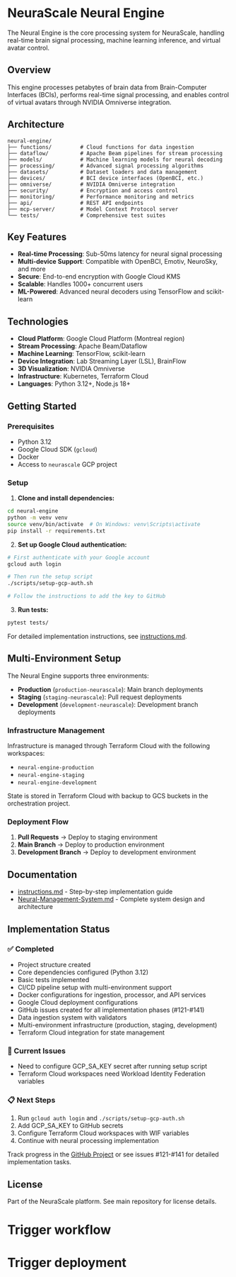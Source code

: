 # NeuraScale Neural Engine

The Neural Engine is the core processing system for NeuraScale, handling real-time brain signal processing, machine learning inference, and virtual avatar control.

## Overview

This engine processes petabytes of brain data from Brain-Computer Interfaces (BCIs), performs real-time signal processing, and enables control of virtual avatars through NVIDIA Omniverse integration.

## Architecture

```
neural-engine/
├── functions/         # Cloud functions for data ingestion
├── dataflow/          # Apache Beam pipelines for stream processing
├── models/            # Machine learning models for neural decoding
├── processing/        # Advanced signal processing algorithms
├── datasets/          # Dataset loaders and data management
├── devices/           # BCI device interfaces (OpenBCI, etc.)
├── omniverse/         # NVIDIA Omniverse integration
├── security/          # Encryption and access control
├── monitoring/        # Performance monitoring and metrics
├── api/               # REST API endpoints
├── mcp-server/        # Model Context Protocol server
└── tests/             # Comprehensive test suites
```

## Key Features

- **Real-time Processing**: Sub-50ms latency for neural signal processing
- **Multi-device Support**: Compatible with OpenBCI, Emotiv, NeuroSky, and more
- **Secure**: End-to-end encryption with Google Cloud KMS
- **Scalable**: Handles 1000+ concurrent users
- **ML-Powered**: Advanced neural decoders using TensorFlow and scikit-learn

## Technologies

- **Cloud Platform**: Google Cloud Platform (Montreal region)
- **Stream Processing**: Apache Beam/Dataflow
- **Machine Learning**: TensorFlow, scikit-learn
- **Device Integration**: Lab Streaming Layer (LSL), BrainFlow
- **3D Visualization**: NVIDIA Omniverse
- **Infrastructure**: Kubernetes, Terraform Cloud
- **Languages**: Python 3.12+, Node.js 18+

## Getting Started

### Prerequisites

- Python 3.12
- Google Cloud SDK (`gcloud`)
- Docker
- Access to `neurascale` GCP project

### Setup

1. **Clone and install dependencies:**

```bash
cd neural-engine
python -m venv venv
source venv/bin/activate  # On Windows: venv\Scripts\activate
pip install -r requirements.txt
```

2. **Set up Google Cloud authentication:**

```bash
# First authenticate with your Google account
gcloud auth login

# Then run the setup script
./scripts/setup-gcp-auth.sh

# Follow the instructions to add the key to GitHub
```

3. **Run tests:**

```bash
pytest tests/
```

For detailed implementation instructions, see [instructions.md](./instructions.md).

## Multi-Environment Setup

The Neural Engine supports three environments:

- **Production** (`production-neurascale`): Main branch deployments
- **Staging** (`staging-neurascale`): Pull request deployments
- **Development** (`development-neurascale`): Development branch deployments

### Infrastructure Management

Infrastructure is managed through Terraform Cloud with the following workspaces:

- `neural-engine-production`
- `neural-engine-staging`
- `neural-engine-development`

State is stored in Terraform Cloud with backup to GCS buckets in the orchestration project.

### Deployment Flow

1. **Pull Requests** → Deploy to staging environment
2. **Main Branch** → Deploy to production environment
3. **Development Branch** → Deploy to development environment

## Documentation

- [instructions.md](./instructions.md) - Step-by-step implementation guide
- [Neural-Management-System.md](./Neural-Management-System.md) - Complete system design and architecture

## Implementation Status

### ✅ Completed

- Project structure created
- Core dependencies configured (Python 3.12)
- Basic tests implemented
- CI/CD pipeline setup with multi-environment support
- Docker configurations for ingestion, processor, and API services
- Google Cloud deployment configurations
- GitHub issues created for all implementation phases (#121-#141)
- Data ingestion system with validators
- Multi-environment infrastructure (production, staging, development)
- Terraform Cloud integration for state management

### 🚧 Current Issues

- Need to configure GCP_SA_KEY secret after running setup script
- Terraform Cloud workspaces need Workload Identity Federation variables

### 📋 Next Steps

1. Run `gcloud auth login` and `./scripts/setup-gcp-auth.sh`
2. Add GCP_SA_KEY to GitHub secrets
3. Configure Terraform Cloud workspaces with WIF variables
4. Continue with neural processing implementation

Track progress in the [GitHub Project](https://github.com/identity-wael/neurascale/projects/1) or see issues #121-#141 for detailed implementation tasks.

## License

Part of the NeuraScale platform. See main repository for license details.

# Trigger workflow

# Trigger deployment
